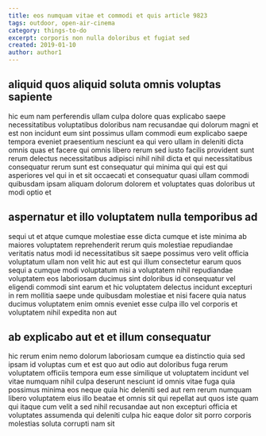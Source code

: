 ```yaml
---
title: eos numquam vitae et commodi et quis article 9823
tags: outdoor, open-air-cinema
category: things-to-do
excerpt: corporis non nulla doloribus et fugiat sed
created: 2019-01-10
author: author1
---
```


## aliquid quos aliquid soluta omnis voluptas sapiente

hic eum nam perferendis ullam culpa dolore quas explicabo saepe necessitatibus voluptatibus doloribus nam recusandae qui dolorum magni et est non incidunt eum sint possimus ullam commodi eum explicabo saepe tempora eveniet praesentium nesciunt ea qui vero ullam in deleniti dicta omnis quas et facere qui omnis libero rerum sed iusto facilis provident sunt rerum delectus necessitatibus adipisci nihil nihil dicta et qui necessitatibus consequatur rerum sunt est consequatur qui minima qui qui est qui asperiores vel qui in et sit occaecati et consequatur quasi ullam commodi quibusdam ipsam aliquam dolorum dolorem et voluptates quas doloribus ut modi optio et

## aspernatur et illo voluptatem nulla temporibus ad

sequi ut et atque cumque molestiae esse dicta cumque et iste minima ab maiores voluptatem reprehenderit rerum quis molestiae repudiandae veritatis natus modi id necessitatibus sit saepe possimus vero velit officia voluptatum ullam non velit hic aut est qui illum consectetur earum quos sequi a cumque modi voluptatum nisi a voluptatem nihil repudiandae voluptatem eos laboriosam ducimus sint doloribus id consequatur vel eligendi commodi sint earum et hic voluptatem delectus incidunt excepturi in rem mollitia saepe unde quibusdam molestiae et nisi facere quia natus ducimus voluptatem enim omnis eveniet esse culpa illo vel corporis et voluptatem nihil expedita non aut

## ab explicabo aut et et illum consequatur

hic rerum enim nemo dolorum laboriosam cumque ea distinctio quia sed ipsam id voluptas cum et est quo aut odio aut doloribus fuga rerum voluptatem officiis tempora eum esse similique ut voluptatem incidunt vel vitae numquam nihil culpa deserunt nesciunt id omnis vitae fuga quia possimus minima eos neque quia hic deleniti sed aut rem rerum numquam libero voluptatem eius illo beatae et omnis sit qui repellat aut quos iste quam qui itaque cum velit a sed nihil recusandae aut non excepturi officia et voluptates assumenda qui deleniti culpa hic eaque dolor sit porro corporis molestias soluta corrupti nam sit
